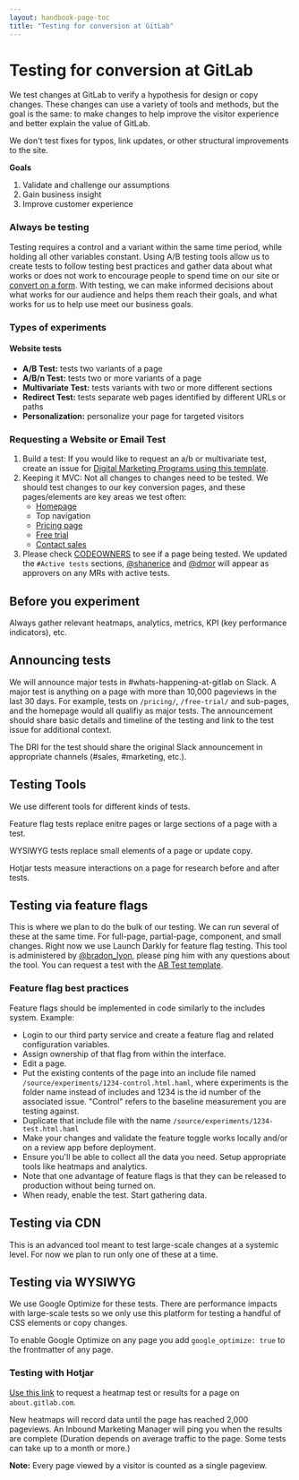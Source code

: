 ```yaml
---
layout: handbook-page-toc
title: "Testing for conversion at GitLab"
---
```


# Testing for conversion at GitLab

We test changes at GitLab to verify a hypothesis for design or copy changes. These changes can use a variety of tools and methods, but the goal is the same: to make changes to help improve the visitor experience and better explain the value of GitLab.

We don't test fixes for typos, link updates, or other structural improvements to the site. 

**Goals**

1. Validate and challenge our assumptions
1. Gain business insight
1. Improve customer experience

### Always be testing
Testing requires a control and a variant within the same time period, while holding all other variables constant. Using A/B testing tools allow us to create tests to follow testing best practices and gather data about what works or does not work to encourage people to spend time on our site or [convert on a form](/handbook/business-ops/resources/#mql-scoring-model). With testing, we can make informed decisions about what works for our audience and helps them reach their goals, and what works for us to help use meet our business goals.

### Types of experiments

#### Website tests

* **A/B Test:** tests two variants of a page
* **A/B/n Test:** tests two or more variants of a page
* **Multivariate Test:** tests variants with two or more different sections
* **Redirect Test:** tests separate web pages identified by different URLs or paths
* **Personalization:** personalize your page for targeted visitors

### Requesting a Website or Email Test

1. Build a test: If you would like to request an a/b or multivariate test, create an issue for [Digital Marketing Programs using this template](https://gitlab.com/gitlab-com/marketing/growth-marketing/growth/issues/new?issuable_template=ab-test).
1. Keeping it MVC: Not all changes to changes need to be tested. We should test changes to our key conversion pages, and these pages/elements are key areas we test often:
    * [Homepage](/)
    * Top navigation
    * [Pricing page](/pricing/)
    * [Free trial](/free-trial/)
    * [Contact sales](/sales/)
1. Please check [CODEOWNERS](https://gitlab.com/gitlab-com/www-gitlab-com/-/blob/master/.gitlab/CODEOWNERS) to see if a page being tested. We updated the `#Active tests` sections, [@shanerice](https://gitlab.com/shanerice) and [@dmor](https://gitlab.com/dmor) will appear as approvers on any MRs with active tests.

## Before you experiment

Always gather relevant heatmaps, analytics, metrics, KPI (key performance indicators), etc.

## Announcing tests

We will announce major tests in #whats-happening-at-gitlab on Slack. A major test is anything on a page with more than 10,000 pageviews in the last 30 days. For example, tests on `/pricing/`, `/free-trial/` and sub-pages, and the homepage would all qualifiy as major tests. The announcement should share basic details and timeline of the testing and link to the test issue for additional context.

The DRI for the test should share the original Slack announcement in appropriate channels (#sales, #marketing, etc.). 

## Testing Tools

We use different tools for different kinds of tests. 

Feature flag tests replace enitre pages or large sections of a page with a test.

WYSIWYG tests replace small elements of a page or update copy.

Hotjar tests measure interactions on a page for research before and after tests.

## Testing via feature flags

This is where we plan to do the bulk of our testing. We can run several of these at the same time. For full-page, partial-page, component, and small changes. Right now we use Launch Darkly for feature flag testing. This tool is administered by [@bradon_lyon](https://gitlab.com/brandon_lyon), please ping him with any questions about the tool. You can request a test with the [AB Test template](https://gitlab.com/gitlab-com/marketing/growth-marketing/growth/issues/new?issuable_template=ab-test).

### Feature flag best practices

Feature flags should be implemented in code similarly to the includes system. Example:

* Login to our third party service and create a feature flag and related configuration variables.
* Assign ownership of that flag from within the interface.
* Edit a page.
* Put the existing contents of the page into an include file named `/source/experiments/1234-control.html.haml`, where experiments is the folder name instead of includes and 1234 is the id number of the associated issue. "Control" refers to the baseline measurement you are testing against.
* Duplicate that include file with the name `/source/experiments/1234-test.html.haml`
* Make your changes and validate the feature toggle works locally and/or on a review app before deployment.
* Ensure you'll be able to collect all the data you need. Setup appropriate tools like heatmaps and analytics.
* Note that one advantage of feature flags is that they can be released to production without being turned on.
* When ready, enable the test. Start gathering data.

## Testing via CDN

This is an advanced tool meant to test large-scale changes at a systemic level. For now we plan to run only one of these at a time.

## Testing via WYSIWYG

We use Google Optimize for these tests. There are performance impacts with large-scale tests so we only use this platform for testing a handful of CSS elements or copy changes.

To enable Google Optimize on any page you add `google_optimize: true` to the frontmatter of any page.

### Testing with Hotjar

[Use this link](https://gitlab.com/gitlab-com/marketing/growth-marketing/growth/-/issues/new?issuable_template=hotjar-heatmap-request) to request a heatmap test or results for a page on `about.gitlab.com`.

New heatmaps will record data until the page has reached 2,000 pageviews. An Inbound Marketing Manager will ping you when the results are complete (Duration depends on average traffic to the page. Some tests can take up to a month or more.)

**Note:** Every page viewed by a visitor is counted as a single pageview.
